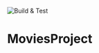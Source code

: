 ![Build & Test](github.com/michal2612/MoviesProject/actions/workflows/build.yml/badge.svg)

# MoviesProject

